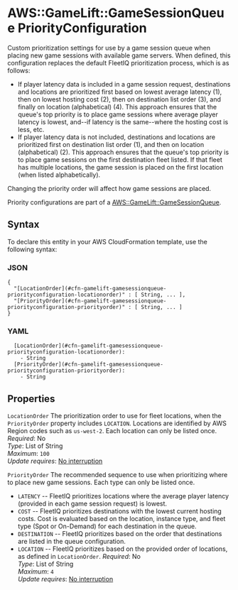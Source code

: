 # AWS::GameLift::GameSessionQueue PriorityConfiguration<a name="aws-properties-gamelift-gamesessionqueue-priorityconfiguration"></a>

Custom prioritization settings for use by a game session queue when placing new game sessions with available game servers\. When defined, this configuration replaces the default FleetIQ prioritization process, which is as follows:
+ If player latency data is included in a game session request, destinations and locations are prioritized first based on lowest average latency \(1\), then on lowest hosting cost \(2\), then on destination list order \(3\), and finally on location \(alphabetical\) \(4\)\. This approach ensures that the queue's top priority is to place game sessions where average player latency is lowest, and\-\-if latency is the same\-\-where the hosting cost is less, etc\.
+ If player latency data is not included, destinations and locations are prioritized first on destination list order \(1\), and then on location \(alphabetical\) \(2\)\. This approach ensures that the queue's top priority is to place game sessions on the first destination fleet listed\. If that fleet has multiple locations, the game session is placed on the first location \(when listed alphabetically\)\.

Changing the priority order will affect how game sessions are placed\.

Priority configurations are part of a [AWS::GameLift::GameSessionQueue](aws-resource-gamelift-gamesessionqueue.md)\.

## Syntax<a name="aws-properties-gamelift-gamesessionqueue-priorityconfiguration-syntax"></a>

To declare this entity in your AWS CloudFormation template, use the following syntax:

### JSON<a name="aws-properties-gamelift-gamesessionqueue-priorityconfiguration-syntax.json"></a>

```
{
  "[LocationOrder](#cfn-gamelift-gamesessionqueue-priorityconfiguration-locationorder)" : [ String, ... ],
  "[PriorityOrder](#cfn-gamelift-gamesessionqueue-priorityconfiguration-priorityorder)" : [ String, ... ]
}
```

### YAML<a name="aws-properties-gamelift-gamesessionqueue-priorityconfiguration-syntax.yaml"></a>

```
  [LocationOrder](#cfn-gamelift-gamesessionqueue-priorityconfiguration-locationorder): 
    - String
  [PriorityOrder](#cfn-gamelift-gamesessionqueue-priorityconfiguration-priorityorder): 
    - String
```

## Properties<a name="aws-properties-gamelift-gamesessionqueue-priorityconfiguration-properties"></a>

`LocationOrder`  <a name="cfn-gamelift-gamesessionqueue-priorityconfiguration-locationorder"></a>
The prioritization order to use for fleet locations, when the `PriorityOrder` property includes `LOCATION`\. Locations are identified by AWS Region codes such as `us-west-2`\. Each location can only be listed once\.   
*Required*: No  
*Type*: List of String  
*Maximum*: `100`  
*Update requires*: [No interruption](https://docs.aws.amazon.com/AWSCloudFormation/latest/UserGuide/using-cfn-updating-stacks-update-behaviors.html#update-no-interrupt)

`PriorityOrder`  <a name="cfn-gamelift-gamesessionqueue-priorityconfiguration-priorityorder"></a>
The recommended sequence to use when prioritizing where to place new game sessions\. Each type can only be listed once\.  
+  `LATENCY` \-\- FleetIQ prioritizes locations where the average player latency \(provided in each game session request\) is lowest\. 
+  `COST` \-\- FleetIQ prioritizes destinations with the lowest current hosting costs\. Cost is evaluated based on the location, instance type, and fleet type \(Spot or On\-Demand\) for each destination in the queue\.
+  `DESTINATION` \-\- FleetIQ prioritizes based on the order that destinations are listed in the queue configuration\.
+  `LOCATION` \-\- FleetIQ prioritizes based on the provided order of locations, as defined in `LocationOrder`\. 
*Required*: No  
*Type*: List of String  
*Maximum*: `4`  
*Update requires*: [No interruption](https://docs.aws.amazon.com/AWSCloudFormation/latest/UserGuide/using-cfn-updating-stacks-update-behaviors.html#update-no-interrupt)